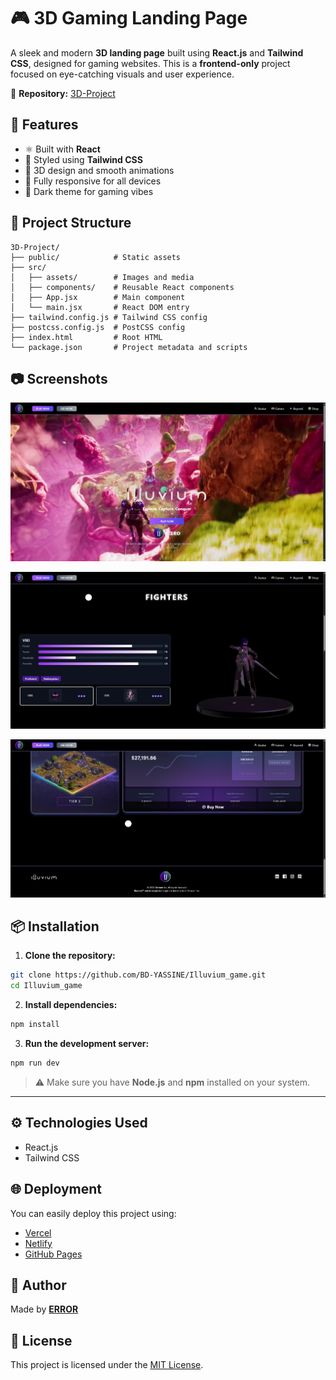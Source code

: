 # 🎮 3D Gaming Landing Page

A sleek and modern **3D landing page** built using **React.js** and **Tailwind CSS**, designed for gaming websites. This is a **frontend-only** project focused on eye-catching visuals and user experience.

🔗 **Repository:** [3D-Project](https://github.com/BD-YASSINE/3D-Project)

## 🚀 Features

- ⚛️ Built with **React**
- 🎨 Styled using **Tailwind CSS**
- 🧊 3D design and smooth animations
- 📱 Fully responsive for all devices
- 🌙 Dark theme for gaming vibes

## 📁 Project Structure

```
3D-Project/
├── public/            # Static assets
├── src/
│   ├── assets/        # Images and media
│   ├── components/    # Reusable React components
│   ├── App.jsx        # Main component
│   └── main.jsx       # React DOM entry
├── tailwind.config.js # Tailwind CSS config
├── postcss.config.js  # PostCSS config
├── index.html         # Root HTML
└── package.json       # Project metadata and scripts
```

## 📷 Screenshots

![Landing Page Preview](/public/screenshots/Capture%20d’écran%202025-07-09%20172114.png)

![main page](/public/screenshots/Capture%20d’écran%202025-07-09%20172136.png)

![footer](/public/screenshots/Capture%20d’écran%202025-07-09%20172224.png)

## 📦 Installation

1. **Clone the repository:**

```bash
git clone https://github.com/BD-YASSINE/Illuvium_game.git
cd Illuvium_game
```

2. **Install dependencies:**

```bash
npm install
```

3. **Run the development server:**

```bash
npm run dev
```

> ⚠️ Make sure you have **Node.js** and **npm** installed on your system.

---

## ⚙️ Technologies Used

- React.js
- Tailwind CSS

## 🌐 Deployment

You can easily deploy this project using:

- [Vercel](https://vercel.com/)
- [Netlify](https://netlify.com/)
- [GitHub Pages](https://pages.github.com/)

## 👤 Author

Made by [**ERROR**](https://github.com/BD-YASSINE)

## 📄 License

This project is licensed under the [MIT License](LICENSE).
